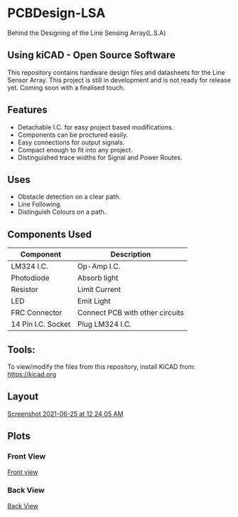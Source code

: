 # PCBDesign-LSA
Behind the Designing of the Line Sensing Array(L.S.A)

## Using kiCAD - Open Source Software
This repository contains hardware design files and datasheets for the Line Sensor Array. This project is still in development and is not ready for release yet.
Coming soon with a finalised touch.

## Features
* Detachable I.C. for easy project based modifications.
* Components can be proctured easily.
* Easy connections for output signals.
* Compact enough to fit into any project.
* Distinguished trace widths for Signal and Power Routes.
 
## Uses
* Obstacle detection on a clear path.
* Line Following.
* Distinguish Colours on a path.

## Components Used
Component | Description
--------- | -----------
LM324 I.C. | Op-Amp I.C.
Photodiode | Absorb light
Resistor | Limit Current
LED | Emit Light
FRC Connector | Connect PCB with other circuits
14 Pin I.C. Socket | Plug LM324 I.C.
  
## Tools:
To view/modify the files from this repository, install KiCAD from: https://kicad.org

## Layout
[Screenshot 2021-06-25 at 12 24 05 AM](https://user-images.githubusercontent.com/84867886/123317781-08fd9780-d54c-11eb-80e1-88f85f222408.png)

## Plots

### Front View 
[Front view](https://user-images.githubusercontent.com/84867886/122984817-0fa8d500-d3bb-11eb-897a-83394be58bb3.png)

### Back View
[Back View](https://user-images.githubusercontent.com/84867886/123318060-6c87c500-d54c-11eb-9f0d-ae11877c7582.png)






